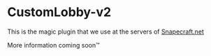 # CustomLobby-v2


This is the magic plugin that we use at the servers of [Snapecraft.net](https://snapecraft.net)

More information coming soon™
